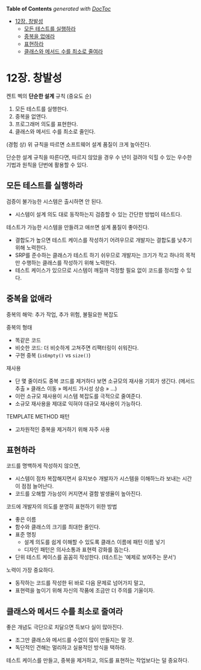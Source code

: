 <!-- START doctoc generated TOC please keep comment here to allow auto update -->
<!-- DON'T EDIT THIS SECTION, INSTEAD RE-RUN doctoc TO UPDATE -->
**Table of Contents**  *generated with [DocToc](https://github.com/thlorenz/doctoc)*

- [12장. 창발성](#12%EC%9E%A5-%EC%B0%BD%EB%B0%9C%EC%84%B1)
  - [모든 테스트를 실행하라](#%EB%AA%A8%EB%93%A0-%ED%85%8C%EC%8A%A4%ED%8A%B8%EB%A5%BC-%EC%8B%A4%ED%96%89%ED%95%98%EB%9D%BC)
  - [중복을 없애라](#%EC%A4%91%EB%B3%B5%EC%9D%84-%EC%97%86%EC%95%A0%EB%9D%BC)
  - [표현하라](#%ED%91%9C%ED%98%84%ED%95%98%EB%9D%BC)
  - [클래스와 메서드 수를 최소로 줄여라](#%ED%81%B4%EB%9E%98%EC%8A%A4%EC%99%80-%EB%A9%94%EC%84%9C%EB%93%9C-%EC%88%98%EB%A5%BC-%EC%B5%9C%EC%86%8C%EB%A1%9C-%EC%A4%84%EC%97%AC%EB%9D%BC)

<!-- END doctoc generated TOC please keep comment here to allow auto update -->

# 12장. 창발성

켄트 벡의 **단순한 설계** 규칙 (중요도 순)

1. 모든 테스트를 실행한다.
2. 중복을 없앤다.
3. 프로그래머 의도를 표현한다.
4. 클래스와 메서드 수를 최소로 줄인다.

(경험 상) 위 규칙을 따르면 소프트웨어 설계 품질이 크게 높아진다.

단순한 설계 규칙을 따른다면, 따르지 않았을 경우 수 년이 걸려야 익힐 수 있는 우수한 기법과 원칙을 단번에 활용할 수 있다.

## 모든 테스트를 실행하라

검증이 불가능한 시스템은 출시하면 안 된다.

- 시스템이 설계 의도 대로 동작하는지 검증할 수 있는 간단한 방법이 테스트다.

테스트가 가능한 시스템을 만들려고 애쓰면 설계 품질이 좋아진다.

- 결합도가 높으면 테스트 케이스를 작성하기 어려우므로 개발자는 결합도를 낮추기 위해 노력한다.
- SRP를 준수하는 클래스가 테스트 하기 쉬우므로 개발자는 크기가 작고 하나의 목적만 수행하는 클래스를 작성하기 위해 노력한다.
- 테스트 케이스가 있으므로 시스템이 깨질까 걱정할 필요 없이 코드를 정리할 수 있다.

## 중복을 없애라

중복의 해악: 추가 작업, 추가 위험, 불필요한 복잡도

중복의 형태

- 똑같은 코드
- 비슷한 코드: 더 비슷하게 고쳐주면 리팩터링이 쉬워진다.
- 구현 중복 (`isEmpty()` vs `size()`)

재사용

- 단 몇 줄이라도 중복 코드를 제거하다 보면 소규모의 재사용 기회가 생긴다. (메서드 추출 » 클래스 이동 » 메서드 가시성 상승 » ...)
- 이런 소규모 재사용이 시스템 복잡도를 극적으로 줄여준다.
- 소규모 재사용을 제대로 익혀야 대규모 재사용이 가능하다.

TEMPLATE METHOD 패턴

- 고차원적인 중복을 제거하기 위해 자주 사용

## 표현하라

코드를 명백하게 작성하지 않으면,

- 시스템이 점차 복잡해지면서 유지보수 개발자가 시스템을 이해하느라 보내는 시간이 점점 늘어난다.
- 코드를 오해할 가능성이 커지면서 결함 발생율이 높아진다.

코드에 개발자의 의도를 분명히 표현하기 위한 방법

- 좋은 이름
- 함수와 클래스의 크기를 최대한 줄인다.
- 표준 명칭
    - 설계 의도를 쉽게 이해할 수 있도록 클래스 이름에 패턴 이름 넣기
    - 디자인 패턴은 의사소통과 표현력 강화를 돕는다.
- 단위 테스트 케이스를 꼼꼼히 작성한다. (테스트는 '예제로 보여주는 문서')

노력이 가장 중요하다.

- 동작하는 코드를 작성한 뒤 바로 다음 문제로 넘어가지 말고,
- 표현력을 높이기 위해 자신의 작품에 조금만 더 주의를 기울이자.

## 클래스와 메서드 수를 최소로 줄여라

좋은 개념도 극단으로 치달으면 득보다 실이 많아진다.

- 조그만 클래스와 메서드를 수없이 많이 만들지는 말 것.
- 독단적인 견해는 멀리하고 실용적인 방식을 택하라.

테스트 케이스를 만들고, 중복을 제거하고, 의도를 표현하는 작업보다는 덜 중요하다.

